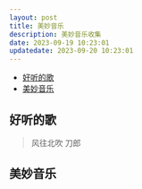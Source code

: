 ```yaml
---
layout: post
title: 美妙音乐
description: 美妙音乐收集
date: 2023-09-19 10:23:01
updatedate: 2023-09-20 10:23:01
---
```


- [好听的歌](#好听的歌)
- [美妙音乐](#美妙音乐)

## 好听的歌

> 风往北吹 刀郎

## 美妙音乐